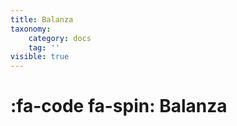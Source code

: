 ```yaml
---
title: Balanza
taxonomy:
    category: docs
    tag: ''
visible: true
---
```


#  :fa-code fa-spin: Balanza

